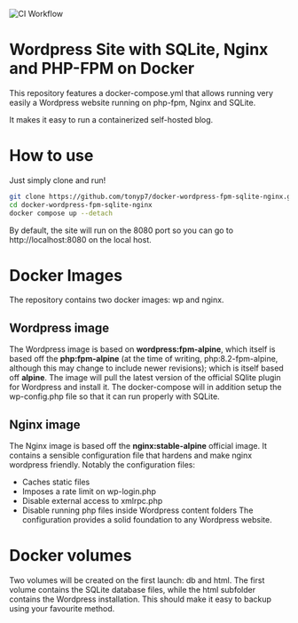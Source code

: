 ![CI Workflow](https://github.com/tonyp7/docker-wordpress-fpm-sqlite-nginx/actions/workflows/compose.yml/badge.svg)

# Wordpress Site with SQLite, Nginx and PHP-FPM on Docker

This repository features a docker-compose.yml that allows running very easily a Wordpress website running on php-fpm, Nginx and SQLite.

It makes it easy to run a containerized self-hosted blog.

# How to use

Just simply clone and run!

```bash
git clone https://github.com/tonyp7/docker-wordpress-fpm-sqlite-nginx.git
cd docker-wordpress-fpm-sqlite-nginx
docker compose up --detach
```

By default, the site will run on the 8080 port so you can go to http://localhost:8080 on the local host.

# Docker Images

The repository contains two docker images: wp and nginx.

## Wordpress image

The Wordpress image is based on **wordpress:fpm-alpine**, which itself is based off the **php:fpm-alpine** (at the time of writing, php:8.2-fpm-alpine, although this may change to include newer revisions); which is itself based off **alpine**.
The image will pull the latest version of the official SQlite plugin for Wordpress and install it.
The docker-compose will in addition setup the wp-config.php file so that it can run properly with SQLite.

## Nginx image

The Nginx image is based off the **nginx:stable-alpine** official image. 
It contains a sensible configuration file that hardens and make nginx wordpress friendly. Notably the configuration files:
 - Caches static files
 - Imposes a rate limit on wp-login.php
 - Disable external access to xmlrpc.php
 - Disable running php files inside Wordpress content folders
The configuration provides a solid foundation to any Wordpress website.

# Docker volumes

Two volumes will be created on the first launch: db and html. The first volume contains the SQLite database files, while the html subfolder contains the Wordpress installation. This should make it easy to backup using your favourite method. 
